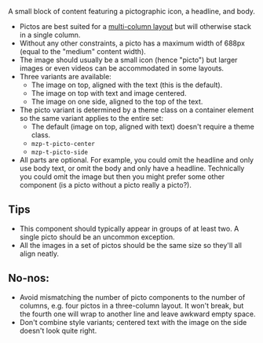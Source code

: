 A small block of content featuring a pictographic icon, a headline, and body.

- Pictos are best suited for a [multi-column layout](/patterns/templates/columns.html) but will otherwise stack in a single column.
- Without any other constraints, a picto has a maximum width of 688px (equal to the "medium" content width).
- The image should usually be a small icon (hence "picto") but larger images or even videos can be accommodated in some layouts.
- Three variants are available:
    - The image on top, aligned with the text (this is the default).
    - The image on top with text and image centered.
    - The image on one side, aligned to the top of the text.
- The picto variant is determined by a theme class on a container element so the same variant applies to the entire set:
    - The default (image on top, aligned with text) doesn't require a theme class.
    - `mzp-t-picto-center`
    - `mzp-t-picto-side`
- All parts are optional. For example, you could omit the headline and only use body text, or omit the body and only have a headline. Technically you could omit the image but then you might prefer some other component (is a picto without a picto really a picto?).

## Tips
- This component should typically appear in groups of at least two. A single picto should be an uncommon exception.
- All the images in a set of pictos should be the same size so they'll all align neatly.

## No-nos:
- Avoid mismatching the number of picto components to the number of columns, e.g. four pictos in a three-column layout. It won't break, but the fourth one will wrap to another line and leave awkward empty space.
- Don't combine style variants; centered text with the image on the side doesn't look quite right.
